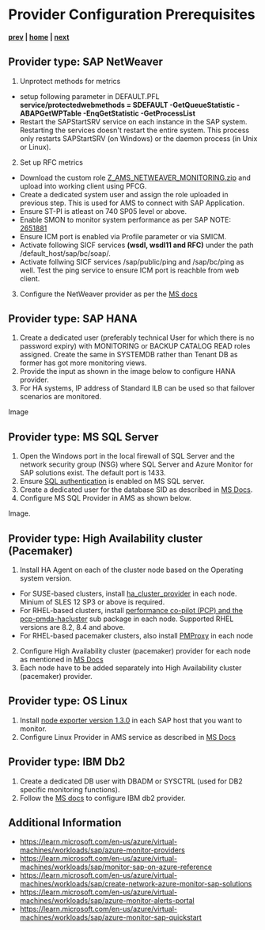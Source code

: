 # Provider Configuration Prerequisites

#### [prev](./providers.md) | [home](./introduction.md)  | [next](./introduction.md)

## Provider type: SAP NetWeaver

1. Unprotect methods for metrics

* setup following parameter in DEFAULT.PFL **service/protectedwebmethods = SDEFAULT -GetQueueStatistic -ABAPGetWPTable -EnqGetStatistic -GetProcessList**
* Restart the SAPStartSRV service on each instance in the SAP system. Restarting the services doesn't restart the entire system. This process only restarts SAPStartSRV (on Windows) or the daemon process (in Unix or Linux).

2. Set up RFC metrics

* Download the custom role [Z_AMS_NETWEAVER_MONITORING.zip](https://github.com/Azure/Azure-Monitor-for-SAP-solutions-preview/files/8710130/Z_AMS_NETWEAVER_MONITORING.zip) and upload into working client using PFCG.
* Create a dedicated system user and assign the role uploaded in previous step. This is used for AMS to connect with SAP Application.
* Ensure ST-PI is atleast on 740 SP05 level or above.
* Enable SMON to monitor system performance as per SAP NOTE: [2651881](https://userapps.support.sap.com/sap/support/knowledge/en/2651881)
* Ensure ICM port is enabled via Profile parameter or via SMICM.
* Activate following SICF services **(wsdl, wsdl11 and RFC)** under the path /default_host/sap/bc/soap/.
* Activate follwing SICF services /sap/public/ping and /sap/bc/ping as well. Test the ping service to ensure ICM port is reachble from web client.

3. Configure the NetWeaver provider as per the [MS docs](https://learn.microsoft.com/en-us/azure/virtual-machines/workloads/sap/configure-netweaver-azure-monitor-sap-solutions#add-netweaver-provider)


## Provider type: SAP HANA

1. Create a dedicated user (preferably technical User for which there is no password expiry) with MONITORING or BACKUP CATALOG READ roles assigned. Create the same in SYSTEMDB rather than Tenant DB as former has got more monitoring views.
2. Provide the input as shown in the image below to configure HANA provider.
3. For HA systems, IP address of Standard ILB can be used so that failover scenarios are monitored. 

Image


## Provider type: MS SQL Server

1. Open the Windows port in the local firewall of SQL Server and the network security group (NSG) where SQL Server and Azure Monitor for SAP solutions exist. The default port is 1433.
2. Ensure [SQL authentication](https://learn.microsoft.com/en-us/azure/virtual-machines/workloads/sap/configure-sql-server-azure-monitor-sap-solutions#configure-sql-server) is enabled on MS SQL server.
3. Create a dedicated user for the database SID as described in [MS Docs](https://learn.microsoft.com/en-us/azure/virtual-machines/workloads/sap/configure-sql-server-azure-monitor-sap-solutions#configure-sql-server).
4. Configure MS SQL Provider in AMS as shown below.

Image.

## Provider type: High Availability cluster (Pacemaker)

1. Install HA Agent on each of the cluster node based on the Operating system version.
* For SUSE-based clusters, install [ha_cluster_provider](https://github.com/ClusterLabs/ha_cluster_exporter#installation) in each node. Minium of SLES 12 SP3 or above is required.
* For RHEL-based clusters, install [performance co-pilot (PCP) and the pcp-pmda-hacluster](https://access.redhat.com/articles/6139852) sub package in each node. Supported RHEL versions are 8.2, 8.4 and above.
* For RHEL-based pacemaker clusters, also install [PMProxy](https://access.redhat.com/articles/6139852) in each node
2. Configure High Availability cluster (pacemaker) provider for each node as mentioned in [MS Docs](https://learn.microsoft.com/en-us/azure/virtual-machines/workloads/sap/configure-ha-cluster-azure-monitor-sap-solutions#create-provider-for-azure-monitor-for-sap-solutions)
3. Each node have to be added separately into High Availability cluster (pacemaker) provider.


## Provider type: OS Linux

1. Install [node exporter version 1.3.0](https://prometheus.io/download/#node_exporter) in each SAP host that you want to monitor.
2. Configure Linux Provider in AMS service as described in [MS Docs](https://learn.microsoft.com/en-us/azure/virtual-machines/workloads/sap/configure-linux-os-azure-monitor-sap-solutions#create-linux-provider)

## Provider type: IBM Db2

1. Create a dedicated DB user with DBADM or SYSCTRL (used for DB2 specific monitoring functions).
2. Follow the [MS docs](https://learn.microsoft.com/en-us/azure/virtual-machines/workloads/sap/configure-db-2-azure-monitor-sap-solutions#create-ibm-db2-provider) to configure IBM db2 provider.

## Additional Information

* https://learn.microsoft.com/en-us/azure/virtual-machines/workloads/sap/azure-monitor-providers
* https://learn.microsoft.com/en-us/azure/virtual-machines/workloads/sap/monitor-sap-on-azure-reference
* https://learn.microsoft.com/en-us/azure/virtual-machines/workloads/sap/create-network-azure-monitor-sap-solutions
* https://learn.microsoft.com/en-us/azure/virtual-machines/workloads/sap/azure-monitor-alerts-portal
* https://learn.microsoft.com/en-us/azure/virtual-machines/workloads/sap/azure-monitor-sap-quickstart



